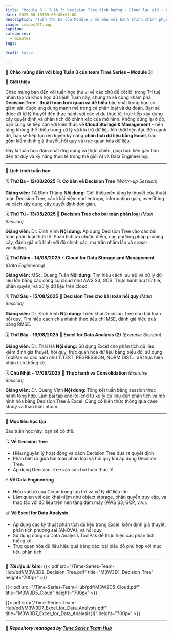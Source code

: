 ```yaml
---
title: "Module 3 - Tuần 3: Decision Tree định hướng - Cloud lưu giữ - Excel phân tích"
date: 2025-08-18T09:00:00+07:00
description: "Tuần thứ ba của Module 3 mở màn với hành trình chinh phục Decision Tree – từ kiến thức nền tảng đến ứng dụng vào bài toán phân loại và dự đoán. Song song đó, chúng ta tiếp tục khám phá sức mạnh của Cloud trong lưu trữ dữ liệu, và nâng cấp kỹ năng phân tích với Excel – một tuần học đậm chất thực chiến và ứng dụng đa nền tảng!"
image: images/DT.png
caption:
categories:
  - minutes
tags:
  
draft: false

---
```


🎉 **Chào mừng đến với blog Tuần 3 của team Time Series – Module 3!**

🌟 **Giới thiệu**

Chào mừng bạn đến với tuần học thú vị về các chủ đề cốt lõi trong Trí tuệ nhân tạo và Khoa học dữ liệu!! Tuần này, chúng ta sẽ cùng khám phá **Decision Tree – thuật toán trực quan và dễ hiểu** bậc nhất trong học có giám sát, được ứng dụng mạnh mẽ trong cả phân loại và dự đoán. Bạn sẽ được đi từ lý thuyết đến thực hành với các ví dụ thực tế, trực tiếp xây dựng cây quyết định và phân tích độ chính xác của mô hình. Không dừng lại ở đó, bạn cũng sẽ tiếp cận với kiến thức về **Cloud Storage & Management** – nền tảng không thể thiếu trong xử lý và lưu trữ dữ liệu lớn thời hiện đại. Bên cạnh đó, bạn sẽ tiếp tục rèn luyện kỹ năng **phân tích dữ liệu bằng Excel**, bao gồm kiểm định giả thuyết, hồi quy và trực quan hóa dữ liệu.

Đây là tuần học đậm chất ứng dụng và thực chiến, giúp bạn tiến gần hơn đến tư duy và kỹ năng thực tế trong thế giới AI và Data Engineering.

---

📅 **Lịch trình tuần học**

🗓️ **Thứ Ba - 12/08/2025**
🔍 **Cơ bản về Decision Tree** *(Warm-up Session)*

**Giảng viên:** TA Đình Thắng
**Nội dung:** Giới thiệu nền tảng lý thuyết của thuật toán Decision Tree, các khái niệm như entropy, information gain, overfitting và cách xây dựng cây quyết định đơn giản.

🗓️ **Thứ Tư - 13/08/2025**
🧠 **Decision Tree cho bài toán phân loại** *(Main Session)*

**Giảng viên:** Dr. Đình Vinh
**Nội dung:** Áp dụng Decision Tree vào các bài toán phân loại thực tế. Phân tích ưu nhược điểm, các phương pháp pruning cây, đánh giá mô hình với độ chính xác, ma trận nhầm lẫn và cross-validation.

🗓️ **Thứ Năm - 14/08/2025**
⚡ **Cloud for Data Storage and Management** *(Data Engineering)*

**Giảng viên:** MSc. Quang Tuấn
**Nội dung:** Tìm hiểu cách lưu trữ và xử lý dữ liệu lớn bằng các công cụ cloud như AWS S3, GCS. Thực hành lưu trữ file, phân quyền, và xử lý dữ liệu trên cloud.

🗓️ **Thứ Sáu - 15/08/2025**
🎯 **Decision Tree cho bài toán hồi quy** *(Main Session)*

**Giảng viên:** Dr. Đình Vinh
**Nội dung:** Triển khai Decision Tree cho bài toán hồi quy. Tìm hiểu cách chia nhánh theo tiêu chí MSE, đánh giá hiệu quả bằng RMSE.

🗓️ **Thứ Bảy - 16/08/2025**
💪 **Excel for Data Analysis (2)** *(Exercise Session)*

**Giảng viên:** Dr. Thái Hà
**Nội dung:** Sử dụng Excel cho phân tích dữ liệu: kiểm định giả thuyết, hồi quy, trực quan hóa dữ liệu bằng biểu đồ, sử dụng ToolPak và các hàm như T.TEST, REGRESSION, NORM.DIST… để thực hiện phân tích thống kê.

🗓️ **Chủ Nhật - 17/08/2025**
💪 **Thực hành và Consolidation** *(Exercise Session)*

**Giảng viên:** Dr. Quang Vinh
**Nội dung:** Tổng kết tuần bằng session thực hành tổng hợp. Làm bài tập end-to-end từ xử lý dữ liệu đến phân tích và mô hình hóa bằng Decision Tree & Excel. Củng cố kiến thức thông qua case study và thảo luận nhóm.

---

🎯 **Mục tiêu học tập**

Sau tuần học này, bạn sẽ có thể:

🔍 **Về Decision Tree**
- Hiểu nguyên lý hoạt động và cách Decision Tree đưa ra quyết định
- Phân biệt rõ giữa bài toán phân loại và hồi quy khi áp dụng Decision Tree.
- Áp dụng Decision Tree vào các bài toán thực tế


⚡ **Về Data Engineering**
- Hiểu vai trò của Cloud trong lưu trữ và xử lý dữ liệu lớn.
- Làm quen với các khái niệm như object storage, phân quyền truy cập, và thao tác với dữ liệu trên nền tảng đám mây (AWS S3, GCP, v.v.).

📊 **Về Excel for Data Analysis**
- Áp dụng các kỹ thuật phân tích dữ liệu trong Excel: kiểm định giả thuyết, phân tích phương sai (ANOVA), và hồi quy.
- Sử dụng công cụ Data Analysis ToolPak để thực hiện các phân tích thống kê.
- Trực quan hóa dữ liệu hiệu quả bằng các loại biểu đồ phù hợp với mục tiêu phân tích.

---

📂 **_Tài liệu đi kèm:_**
{{< pdf src="/Time-Series-Team-Hub/pdf/M3W3D2_Decision_Tree.pdf" title="M3W3D1_Decision_Tree" height="700px" >}}
<!-- {{< pdf src="/Time-Series-Team-Hub/pdf/M3W3D3_Decision_Tree_Classification.pdf" title="M3W2D3_Decision_Tree_Classification" height="700px" >}} -->
{{< pdf src="/Time-Series-Team-Hub/pdf/M3W2D5_Cloud.pdf" title="M3W3D5_Cloud" height="700px" >}}
<!-- {{< pdf src="/Time-Series-Team-Hub/pdf/M3W2D6_Decision_Tree_Regression.pdf" title="M3W3D6_Decision_Tree_Regression" height="700px" >}} -->
{{< pdf src="/Time-Series-Team-Hub/pdf/M3W3D7_Excel_for_Data_Analysis.pdf" title="M3W3D7_Excel_for_Data_Analysis(1)" height="700px" >}}


---

🧠 **_Repository managed by [Time Series Team Hub](https://github.com/Jennifer1907/Time-Series-Team-Hub)_**

